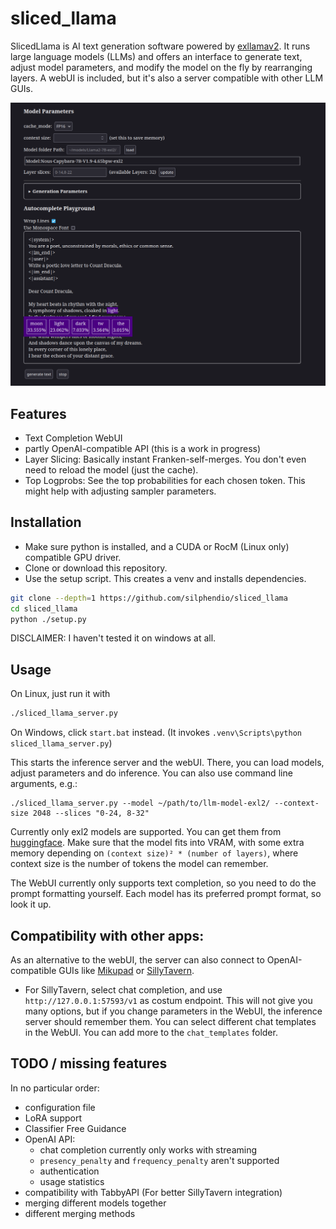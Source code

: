 # sliced_llama
SlicedLlama is AI text generation software powered by [exllamav2](https://github.com/turboderp/exllamav2).
It runs large language models (LLMs) and offers an interface to generate text, adjust model parameters, and modify the model on the fly by rearranging layers.
A webUI is included, but it's also a server compatible with other LLM GUIs.

![Screenshot](https://raw.githubusercontent.com/silphendio/sliced_llama/main/screenshots/webui_screenshot.png)


## Features
- Text Completion WebUI
- partly OpenAI-compatible API (this is a work in progress)
- Layer Slicing: Basically instant Franken-self-merges. You don't even need to reload the model (just the cache).
- Top Logprobs: See the top probabilities for each chosen token. This might help with adjusting sampler parameters.


## Installation
- Make sure python  is installed, and a CUDA or RocM (Linux only) compatible GPU driver.
- Clone or download this repository.
- Use the setup script. This creates a venv and installs dependencies.
```bash
git clone --depth=1 https://github.com/silphendio/sliced_llama
cd sliced_llama
python ./setup.py
```

DISCLAIMER: I haven't tested it on windows at all.

## Usage
On Linux, just run it with
```bash
./sliced_llama_server.py
```
On Windows, click `start.bat` instead. (It invokes `.venv\Scripts\python sliced_llama_server.py`)

This starts the inference server and the webUI. There, you can load models, adjust parameters and do inference.
You can also use command line arguments, e.g.:
```
./sliced_llama_server.py --model ~/path/to/llm-model-exl2/ --context-size 2048 --slices "0-24, 8-32"
```
Currently only exl2 models are supported. You can get them from [huggingface](https://huggingface.co/models?sort=trending&search=exl2).
Make sure that the model fits into VRAM, with some extra memory depending on `(context size)² * (number of layers)`, where context size is the number of tokens the model can remember.

The WebUI currently only supports text completion, so you need to do the prompt formatting yourself. Each model has its preferred prompt format, so look it up.

## Compatibility with other apps:
As an alternative to the webUI, the server can also connect to OpenAI-compatible GUIs like [Mikupad](https://github.com/lmg-anon/mikupad) or [SillyTavern](https://github.com/SillyTavern/SillyTavern).


- For SillyTavern, select chat completion, and use `http://127.0.0.1:57593/v1` as costum endpoint.
  This will not give you many options, but if you change parameters in the WebUI, the inference server should remember them.
  You can select different chat templates in the WebUI. You can add more to the `chat_templates` folder.

## TODO / missing features
In no particular order:
- configuration file
- LoRA support
- Classifier Free Guidance
- OpenAI API:
  - chat completion currently only works with streaming
  - `presency_penalty` and `frequency_penalty` aren't supported
  - authentication
  - usage statistics
- compatibility with TabbyAPI (For better SillyTavern integration)
- merging different models together
- different merging methods

